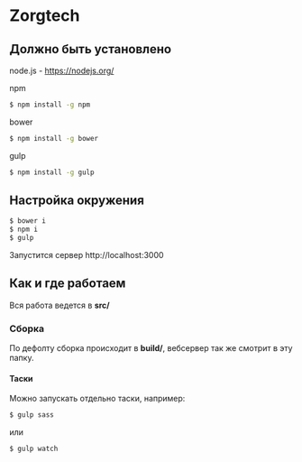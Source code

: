 # Zorgtech

## Должно быть установлено

node.js - https://nodejs.org/

npm

```bash
$ npm install -g npm
```

bower

```bash
$ npm install -g bower
```

gulp

```bash
$ npm install -g gulp
```

## Настройка окружения

```bash
$ bower i
$ npm i
$ gulp
```
Запустится сервер http://localhost:3000

## Как и где работаем

Вся работа ведется в **src/**

### Сборка

По дефолту сборка происходит в **build/**, вебсервер так же смотрит в эту папку.

#### Таски

Можно запускать отдельно таски, например:

```bash
$ gulp sass
```

или

```bash
$ gulp watch
```
